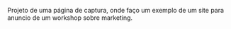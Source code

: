 Projeto de uma página de captura, onde faço um exemplo de um site para anuncio
de um workshop sobre marketing.
 